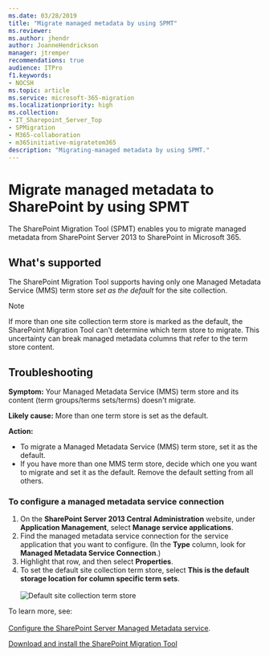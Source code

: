 ```yaml
---
ms.date: 03/28/2019
title: "Migrate managed metadata by using SPMT"
ms.reviewer: 
ms.author: jhendr
author: JoanneHendrickson
manager: jtremper
recommendations: true
audience: ITPro
f1.keywords:
- NOCSH
ms.topic: article
ms.service: microsoft-365-migration
ms.localizationpriority: high
ms.collection: 
- IT_Sharepoint_Server_Top
- SPMigration
- M365-collaboration
- m365initiative-migratetom365
description: "Migrating-managed metadata by using SPMT."
---
```


# Migrate managed metadata to SharePoint by using SPMT

The SharePoint Migration Tool (SPMT) enables you to migrate managed metadata from SharePoint Server 2013 to SharePoint in Microsoft 365.

## What's supported

The SharePoint Migration Tool supports having only one Managed Metadata Service (MMS) term store *set as the default* for the site collection.

> [!NOTE]
> If more than one site collection term store is marked as the default, the SharePoint Migration Tool can't determine which term store to migrate. This uncertainty can break managed metadata columns that refer to the term store content.

## Troubleshooting

**Symptom:**  Your Managed Metadata Service (MMS) term store and its content (term groups/terms sets/terms) doesn't migrate.  

**Likely cause:** More than one term store is set as the default.

**Action:**  
- To migrate a Managed Metadata Service (MMS) term store, set it as the default. 
- If you have more than one MMS term store, decide which one you want to migrate and set it as the default. Remove the default setting from all others.

### To configure a managed metadata service connection

1. On the **SharePoint Server 2013 Central Administration** website, under **Application Management**, select **Manage service applications**.
2. Find the managed metadata service connection for the service application that you want to configure. (In the **Type** column, look for **Managed Metadata Service Connection**.)
3. Highlight that row, and then select **Properties**.
4. To set the default site collection term store, select **This is the default storage location for column specific term sets**.
</br></br>
 ![Default site collection term store](media/managed-metadata-issue1.png)

To learn more, see:</br></br>
 [Configure the SharePoint Server Managed Metadata service](/SharePoint/governance/configure-the-managed-metadata-service).
 
[Download and install the SharePoint Migration Tool](./introducing-the-sharepoint-migration-tool.md)
